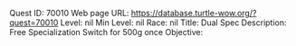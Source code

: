 Quest ID: 70010
Web page URL: https://database.turtle-wow.org/?quest=70010
Level: nil
Min Level: nil
Race: nil
Title: Dual Spec
Description: Free Specialization Switch for 500g once
Objective: 
